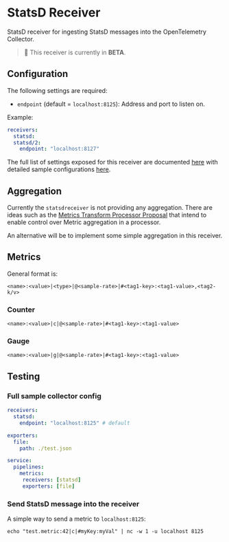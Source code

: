 # StatsD Receiver

StatsD receiver for ingesting StatsD messages into the OpenTelemetry Collector.

> :construction: This receiver is currently in **BETA**.

## Configuration

The following settings are required:

- `endpoint` (default = `localhost:8125`): Address and port to listen on.

Example:

```yaml
receivers:
  statsd:
  statsd/2:
    endpoint: "localhost:8127"
```

The full list of settings exposed for this receiver are documented [here](./config.go)
with detailed sample configurations [here](./testdata/config.yaml).

## Aggregation

Currently the `statsdreceiver` is not providing any aggregation. There are
ideas such as the [Metrics Transform Processor
Proposal](https://github.com/open-telemetry/opentelemetry-collector-contrib/issues/332)
that intend to enable control over Metric aggregation in a processor.

An alternative will be to implement some simple aggregation in this receiver.

## Metrics

General format is:

`<name>:<value>|<type>|@<sample-rate>|#<tag1-key>:<tag1-value>,<tag2-k/v>`

### Counter

`<name>:<value>|c|@<sample-rate>|#<tag1-key>:<tag1-value>`

### Gauge

`<name>:<value>|g|@<sample-rate>|#<tag1-key>:<tag1-value>`

<!-- ### Timer/Histogram

`<name>:<value>|<ms/h>|@<sample-rate>|#<tag1-key>:<tag1-value>` -->

## Testing

### Full sample collector config

```yaml
receivers:
  statsd:
    endpoint: "localhost:8125" # default

exporters:
  file:
    path: ./test.json

service:
  pipelines:
    metrics:
     receivers: [statsd]
     exporters: [file]
```

### Send StatsD message into the receiver

A simple way to send a metric to `localhost:8125`:

`echo "test.metric:42|c|#myKey:myVal" | nc -w 1 -u localhost 8125`